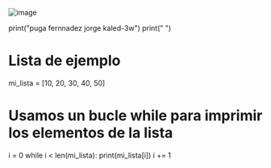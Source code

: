 ![image](https://github.com/user-attachments/assets/b70a58aa-2bf4-41c2-a629-0d5ba8d580f4)

print("puga fernnadez jorge kaled-3w")
print(" ")
# Lista de ejemplo
mi_lista = [10, 20, 30, 40, 50]

# Usamos un bucle while para imprimir los elementos de la lista
i = 0
while i < len(mi_lista):
    print(mi_lista[i])
    i += 1

                                                                                                                                   
